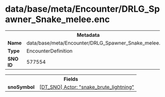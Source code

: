 <h1>data/base/meta/Encounter/DRLG_Spawner_Snake_melee.enc</h1><table><tr><th colspan="100%">Metadata</th></tr><tr><td><b>Name</b></td><td>data/base/meta/Encounter/DRLG_Spawner_Snake_melee.enc</td></tr><tr><td><b>Type</b></td><td>EncounterDefinition</td></tr><tr><td><b>SNO ID</b></td><td>577554</td></tr></table>

<table><tr><th colspan="100%">Fields</th></tr><tr><td><b>snoSymbol</b></td><td><a href="..\Actor\snake_brute_lightning.acr.md">[DT_SNO] Actor: "snake_brute_lightning"</a></td></tr></table>

